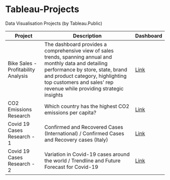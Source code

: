 # Tableau-Projects
Data Visualisation Projects (by Tableau.Public)

| Project | Description | Dashboard |
|------------|------------------|----------------|
| Bike Sales - Profitability Analysis | The dashboard provides a comprehensive view of sales trends, spanning annual and monthly data and detailing performance by store, state, brand and product category, highlighting top customers and sales' rep revenue while providing strategic insights | [Link](https://public.tableau.com/shared/TH6WPJ9Q4?:display_count=n&:origin=viz_share_link) |
| CO2 Emissions Research | Which country has the highest CO2 emissions per capita? | [Link](https://public.tableau.com/views/CO2EmissionsResearch_16602466132530/Dashboard1?:language=en-US&:display_count=n&:origin=viz_share_link) |
| Covid 19 Cases Research - 1 | Confirmed and Recovered Cases (International) / Confirmed Cases and Recovery cases (Italy) | [Link](https://public.tableau.com/views/Covid19CasesResearch-1/Dashboard2?:language=en-US&:display_count=n&:origin=viz_share_link)  |
| Covid 19 Cases Research - 2 | Variation in Covid-19 cases around the world / Trendline and Future Forecast for Covid-19 | [Link](https://public.tableau.com/views/Covid19CasesResearch-2/Dashboard3?:language=en-US&:display_count=n&:origin=viz_share_link) |


